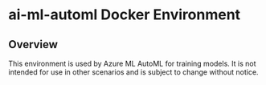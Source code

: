 # ai-ml-automl Docker Environment

## Overview
This environment is used by Azure ML AutoML for training models.
It is not intended for use in other scenarios and is subject to change without notice.
